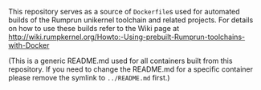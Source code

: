 This repository serves as a source of `Dockerfile`s used for automated builds
of the Rumprun unikernel toolchain and related projects. For details on how to
use these builds refer to the Wiki page at
http://wiki.rumpkernel.org/Howto:-Using-prebuilt-Rumprun-toolchains-with-Docker

(This is a generic README.md used for all containers built from this
repository. If you need to change the README.md for a specific container please remove the symlink to `../README.md` first.)
